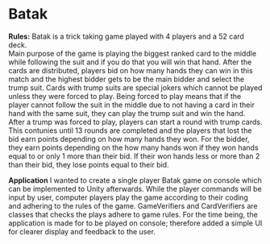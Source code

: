 # Batak

<string>**Rules:**</strong>
Batak is a trick taking game played with 4 players and a 52 card deck.<br/>
Main purpose of the game is playing the biggest ranked card to the middle while following the suit and if you do that you will win that hand.
After the cards are distributed, players bid on how many hands they can win in this match and the highest bidder gets to be the main bidder and select the trump suit.
Cards with trump suits are special jokers which cannot be played unless they were forced to play.
Being forced to play means that if the player cannot follow the suit in the middle due to not having a card in their hand with the same suit, they can play the trump suit and win the hand.
After a trump was forced to play, players can start a round with trump cards.
This contunies until 13 rounds are completed and the players that lost the bid earn points depending on how many hands they won.
For the bidder, they earn points depending on the how many hands won if they won hands equal to or only 1 more than their bid.
If their won hands less or more than 2 than their bid, they lose points equal to their bid.

**Application**
I wanted to create a single player Batak game on console which can be implemented to Unity afterwards.
While the player commands will be input by user, computer players play the game according to their coding and adhering to the rules of the game.
GameVerifiers and CardVerifiers are classes that checks the plays adhere to game rules.
For the time being, the application is made for to be played on console; therefore added a simple UI for clearer display and feedback to the user.
